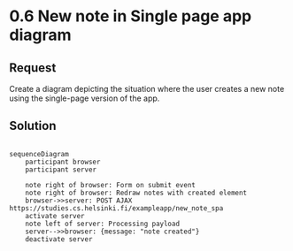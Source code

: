 # 0.6 New note in Single page app diagram

## Request

Create a diagram depicting the situation where the user creates a new note using the single-page version of the app.

## Solution

```mermaid

sequenceDiagram
    participant browser
    participant server
    
    note right of browser: Form on submit event
    note right of browser: Redraw notes with created element
    browser->>server: POST AJAX  https://studies.cs.helsinki.fi/exampleapp/new_note_spa
    activate server
    note left of server: Processing payload
    server-->>browser: {message: "note created"}
    deactivate server
   
   	
        
```